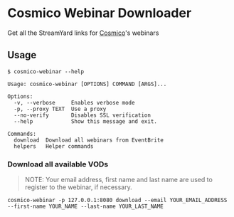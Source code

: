 # Cosmico Webinar Downloader

Get all the StreamYard links for [Cosmico](https://www.eventbrite.it/o/cosmico-58596271643)'s webinars

## Usage

```text
$ cosmico-webinar --help

Usage: cosmico-webinar [OPTIONS] COMMAND [ARGS]...

Options:
  -v, --verbose     Enables verbose mode
  -p, --proxy TEXT  Use a proxy
  --no-verify       Disables SSL verification
  --help            Show this message and exit.

Commands:
  download  Download all webinars from EventBrite
  helpers   Helper commands
```

### Download all available VODs

> NOTE: Your email address, first name and last name are used to register to the webinar, if necessary.

`cosmico-webinar -p 127.0.0.1:8080 download --email YOUR_EMAIL_ADDRESS --first-name YOUR_NAME --last-name YOUR_LAST_NAME`
